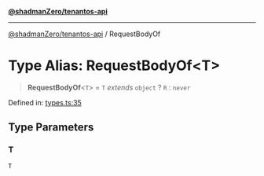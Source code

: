 [**@shadmanZero/tenantos-api**](../README.md)

***

[@shadmanZero/tenantos-api](../globals.md) / RequestBodyOf

# Type Alias: RequestBodyOf\<T\>

> **RequestBodyOf**\<`T`\> = `T` *extends* `object` ? `R` : `never`

Defined in: [types.ts:35](https://github.com/shadmanZero/tenantos-api/blob/1519ecac4035082956b06ca1cf266b8ad4cc7904/src/types.ts#L35)

## Type Parameters

### T

`T`
